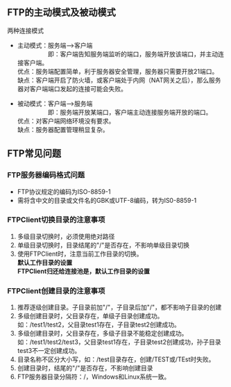 ## FTP的主动模式及被动模式<br>
两种连接模式
* 主动模式：服务端-->客户端<br>
　　　　　即：客户端告知服务端监听的端口，服务端开放该端口，并主动连接客户端。<br>
  优点：服务端配置简单，利于服务器安全管理，服务器只需要开放21端口。<br>
  缺点：客户端开启了防火墙，或客户端处于内网（NAT网关之后），那么服务器对客户端端口发起的连接可能会失败。
  
* 被动模式：客户端-->服务端<br>
　　　　　即：服务端开放某端口，客户端主动连接服务端开放的端口。<br>
  优点：对客户端网络环境没有要求。<br>
  缺点：服务器配置管理稍显复杂。
  
## FTP常见问题<br>
### FTP服务器编码格式问题
* FTP协议规定的编码为ISO-8859-1
* 需将含中文的目录或文件名的GBK或UTF-8编码，转为IS0-8859-1<br>

### FTPClient切换目录的注意事项<br>
1. 多级目录切换时，必须使用绝对路径<br>
2. 单级目录切换时，目录结尾的"/"是否存在，不影响单级目录切换<br>
3. 使用FTPClient时，注意当前工作目录的切换。<br>
   **默认工作目录的设置**<br>
   **FTPClient归还给连接池是，默认工作目录的设置**


### FTPClient创建目录的注意事项<br>
1. 推荐逐级创建目录。子目录前加"/"，子目录后加"/"，都不影响子目录的创建<br>
2. 多级创建目录时，父目录存在，单级子目录创建成功。<br>
   如：/test1/test2，父目录test1存在，子目录test2创建成功。
3. 多级创建目录时，父目录存在，多级子目录不能稳定创建成功。<br>
   如：/test1/test2/test3，父目录test1存在，子目录test2创建成功，孙子目录test3不一定创建成功。 
4. 目录名称不区分大小写，如：/test目录存在，创建/TEST或/TEst时失败。<br>
5. 创建目录时，结尾的"/"是否存在，不影响创建目录
6. FTP服务器目录分隔符：/，Windows和Linux系统一致。

